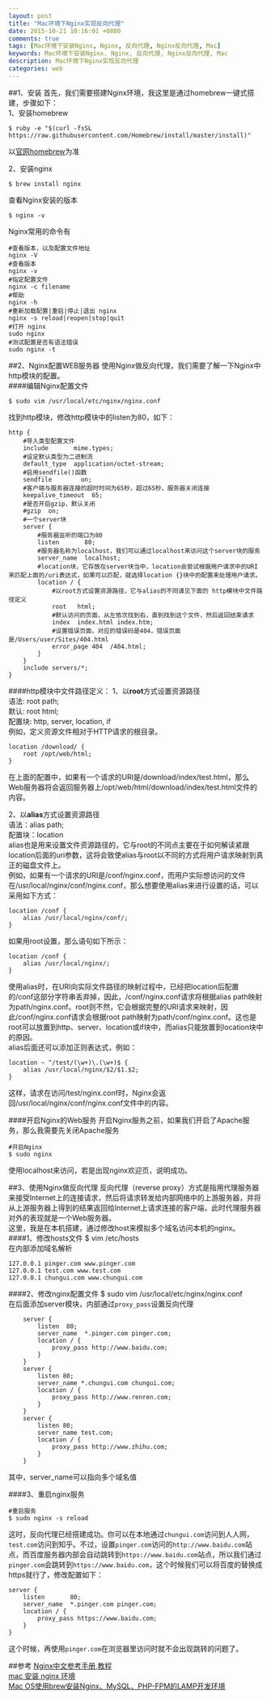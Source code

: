 ```yaml
---
layout: post
title: "Mac环境下Nginx实现反向代理"
date: 2015-10-21 10:16:01 +0800
comments: true
tags: [Mac环境下安装Nginx, Nginx, 反向代理, Nginx反向代理, Mac]
keywords: Mac环境下安装Nginx, Nginx, 反向代理, Nginx反向代理, Mac
description: Mac环境下Nginx实现反向代理
categories: web
---
```

##1、安装
首先，我们需要搭建Nginx环境，我这里是通过homebrew一键式搭建，步骤如下：    
1、安装homebrew

```
$ ruby -e "$(curl -fsSL https://raw.githubusercontent.com/Homebrew/install/master/install)"
```
以[官网homebrew](brew.sh)为准

2、安装nginx

```
$ brew install nginx
```
查看Nginx安装的版本
```
$ nginx -v
```

Nginx常用的命令有

``` 
#查看版本，以及配置文件地址
nginx -V
#查看版本 
nginx -v
#指定配置文件
nginx -c filename
#帮助
nginx -h
#重新加载配置|重启|停止|退出 nginx
nginx -s reload|reopen|stop|quit
#打开 nginx
sudo nginx
#测试配置是否有语法错误
sudo nginx -t
```
<!-- more -->
##2、Nginx配置WEB服务器
使用Nginx做反向代理，我们需要了解一下Nginx中http模块的配置。     
####编辑Nginx配置文件    
```
$ sudo vim /usr/local/etc/nginx/nginx.conf
```

找到http模块，修改http模块中的listen为80，如下：

```
http {
    #导入类型配置文件
    include       mime.types;
    #设定默认类型为二进制流
    default_type  application/octet-stream;
    #启用sendfile()函数
    sendfile        on;
    #客户端与服务器连接的超时时间为65秒，超过65秒，服务器关闭连接
    keepalive_timeout  65;
    #是否开启gzip，默认关闭
    #gzip  on;
    #一个server块
    server {
        #服务器监听的端口为80
        listen       80;
        #服务器名称为localhost，我们可以通过localhost来访问这个server块的服务
        server_name  localhost;
        #location块，它存放在server块当中，location会尝试根据用户请求中的URI来匹配上面的/uri表达式，如果可以匹配，就选择location {}块中的配置来处理用户请求。
        location / {
            #以root方式设置资源路径，它与alias的不同请见下面的 http模块中文件路径定义
            root   html;
            #默认访问的页面，从左依次找到右，直到找到这个文件，然后返回结束请求
            index  index.html index.htm;
            #设置错误页面，对应的错误码是404，错误页面是/Users/user/Sites/404.html
            error_page 404  /404.html;
        }
    }
    include servers/*;
}
```

####http模块中文件路径定义：
1、以**root**方式设置资源路径    
语法: root path;    
默认: root html;    
配置块: http, server, location, if     
例如，定义资源文件相对于HTTP请求的根目录。    

```
location /download/ {
	root /opt/web/html;
}
```
在上面的配置中，如果有一个请求的URI是/download/index/test.html，那么Web服务器将会返回服务器上/opt/web/html/download/index/test.html文件的内容。

2、以**alias**方式设置资源路径     
语法：alias path;     
配置块：location       
alias也是用来设置文件资源路径的，它与root的不同点主要在于如何解读紧跟location后面的uri参数，这将会致使alias与root以不同的方式将用户请求映射到真正的磁盘文件上。    
例如，如果有一个请求的URI是/conf/nginx.conf，而用户实际想访问的文件在/usr/local/nginx/conf/nginx.conf，那么想要使用alias来进行设置的话，可以采用如下方式：

```
location /conf {
	alias /usr/local/nginx/conf/;
}
```
如果用root设置，那么语句如下所示：

```
location /conf {
	alias /usr/local/nginx/;
}
```
使用alias时，在URI向实际文件路径的映射过程中，已经把location后配置的/conf这部分字符串丢弃掉，因此，/conf/nginx.conf请求将根据alias path映射为path/nginx.conf。root则不然，它会根据完整的URI请求来映射，因此/conf/nginx.conf请求会根据root path映射为path/conf/nginx.conf。这也是root可以放置到http、server、location或if块中，而alias只能放置到location块中的原因。    
alias后面还可以添加正则表达式，例如：     

```
location ~ ^/test/(\w+)\.(\w+)$ {
	alias /usr/local/nginx/$2/$1.$2;
}
```
这样，请求在访问/test/nginx.conf时，Nginx会返回/usr/local/nginx/conf/nginx.conf文件中的内容。

####开启Nginx的Web服务
开启Nginx服务之前，如果我们开启了Apache服务，那么我需要先关闭Apache服务

```
#开启Nginx
$ sudo nginx
```
使用localhost来访问，若是出现nginx欢迎页，说明成功。
  
##3、使用Nginx做反向代理
反向代理（reverse proxy）方式是指用代理服务器来接受Internet上的连接请求，然后将请求转发给内部网络中的上游服务器，并将从上游服务器上得到的结果返回给Internet上请求连接的客户端，此时代理服务器对外的表现就是一个Web服务器。     
这里，我是在本机搭建，通过修改host来模拟多个域名访问本机的nginx。
####1、修改hosts文件 
$ vim /etc/hosts      
在内部添加域名解析

```
127.0.0.1 pinger.com www.pinger.com
127.0.0.1 test.com www.test.com
127.0.0.1 chungui.com www.chungui.com
```
####2、修改nginx配置文件
$ sudo vim /usr/local/etc/nginx/nginx.conf      
在后面添加server模块，内部通过`proxy_pass`设置反向代理

```
    server {
        listen  80;
        server_name  *.pinger.com pinger.com;
        location / {
            proxy_pass http://www.baidu.com;
        }
    }
    server {
        listen 80;
        server_name *.chungui.com chungui.com;
        location / {
            proxy_pass http://www.renren.com;
        }
    }
    server {
        listen 80;
        server_name test.com;
        location / {
            proxy_pass http://www.zhihu.com;
        }
    } 
```

其中，server_name可以指向多个域名值
    
####3、重启nginx服务

```
#重启服务
$ sudo nginx -s reload
```

这时，反向代理已经搭建成功。你可以在本地通过`chungui.com`访问到人人网，`test.com`访问到知乎。不过，设置`pinger.com`访问的`http://www.baidu.com`站点，而百度服务器内部会自动跳转到`https://www.baidu.com`站点，所以我们通过`pinger.com`会跳转到`https://www.baidu.com`，这个时候我们可以将百度的替换成https就行了，修改配置如下：

    server {
        listen       80;
        server_name  *.pinger.com pinger.com;
        location / {
            proxy_pass https://www.baidu.com;
        }
    }
    
这个时候，再使用`pinger.com`在浏览器里访问时就不会出现跳转的问题了。

##参考
[Nginx中文参考手册,教程](http://manual.51yip.com/nginx/)      
[mac 安装 nginx 环境](http://blog.csdn.net/dracotianlong/article/details/21817097)     
[Mac OS使用brew安装Nginx、MySQL、PHP-FPM的LAMP开发环境](http://segmentfault.com/a/1190000002963355)     
